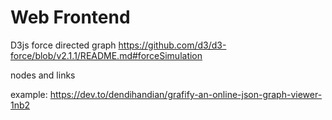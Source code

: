 # Web Frontend


D3js force directed graph 
https://github.com/d3/d3-force/blob/v2.1.1/README.md#forceSimulation

nodes and links

example: https://dev.to/dendihandian/grafify-an-online-json-graph-viewer-1nb2